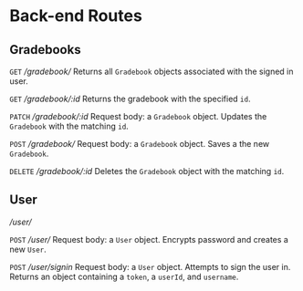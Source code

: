 # Back-end Routes

## Gradebooks
`GET` */gradebook/*
Returns all `Gradebook` objects associated with the signed in user.

`GET` */gradebook/:id*
Returns the gradebook with the specified `id`.

`PATCH` */gradebook/:id*
Request body: a `Gradebook` object.
Updates the `Gradebook` with the matching `id`.

`POST` */gradebook/*
Request body: a `Gradebook` object.
Saves a the new `Gradebook`.

`DELETE` */gradebook/:id*
Deletes the `Gradebook` object with the matching `id`.

## User
*/user/*

`POST` */user/*
Request body: a `User` object.
Encrypts password and creates a new `User`.

`POST` */user/signin*
Request body: a `User` object.
Attempts to sign the user in. Returns an object containing a `token`, a `userId`, and `username`.
